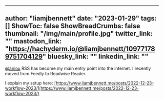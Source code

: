 
---
author: "liamjbennett"
date: "2023-01-29"
tags: []
ShowToc: false
ShowBreadCrumbs: false
thumbnail: "/img/main/profile.jpg"
twitter_link: ""
mastodon_link: "https://hachyderm.io/@liamjbennett/109771789751704129"
bluesky_link: ""
linkedin_link: ""
---

[@anjou](https://hachyderm.io/@anjou) RSS has become my main entry point into
the internet. I recently moved from Feedly to Readwise Reader.

I explain my setup here:
[https://www.liamjbennett.me/posts/2022-12-23-workflow-2023/](https://www.liamjbennett.me/posts/2022-12-23-workflow-2023/)


        